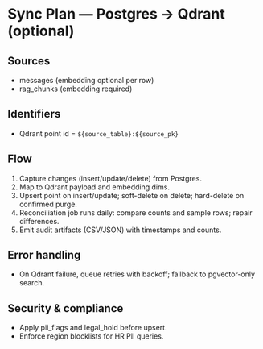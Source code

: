 # Sync Plan — Postgres → Qdrant (optional)

## Sources
- messages (embedding optional per row)
- rag_chunks (embedding required)

## Identifiers
- Qdrant point id = `${source_table}:${source_pk}`

## Flow
1) Capture changes (insert/update/delete) from Postgres.
2) Map to Qdrant payload and embedding dims.
3) Upsert point on insert/update; soft-delete on delete; hard-delete on confirmed purge.
4) Reconciliation job runs daily: compare counts and sample rows; repair differences.
5) Emit audit artifacts (CSV/JSON) with timestamps and counts.

## Error handling
- On Qdrant failure, queue retries with backoff; fallback to pgvector-only search.

## Security & compliance
- Apply pii_flags and legal_hold before upsert.
- Enforce region blocklists for HR PII queries.